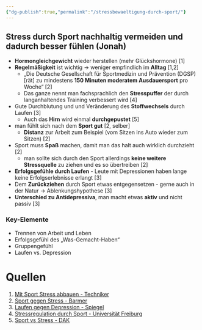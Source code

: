 ```yaml
---
{"dg-publish":true,"permalink":"/stressbewaeltigung-durch-sport/"}
---
```


## Stress durch Sport nachhaltig vermeiden und dadurch besser fühlen (Jonah)
- **Hormongleichgewicht** wieder herstellen (mehr Glückshormone) \[1]
- **Regelmäßigkeit** ist wichtig → weniger empfindlich im **Alltag** \[1,2]
	- „Die Deutsche Gesellschaft für Sportmedizin und Prävention (DGSP) \[rät] zu mindestens **150 Minuten moderatem Ausdauersport** pro Woche“ \[2]
	- Das ganze nennt man fachsprachlich den **Stresspuffer** der durch langanhaltendes Training verbessert wird \[4]
- Gute Durchblutung und und Veränderung des **Stoffwechsels** durch Laufen \[3]
	- Auch das **Hirn** wird einmal **durchgepustet** \[5]
- man fühlt sich nach dem **Sport gut** \[2, selber]
	- **Distanz** zur Arbeit zum Beispiel (vom Sitzen ins Auto wieder zum Sitzen) \[2]
- Sport muss **Spaß** machen, damit man das halt auch wirklich durchzieht \[2]
	- man sollte sich durch den Sport allerdings **keine weitere Stressquelle** zu ziehen und es so übertreiben \[2]
- **Erfolgsgefühle durch Laufen** - Leute mit Depressionen haben lange keine Erfolgserlebnisse erlangt \[3]
- Dem **Zurückziehen** durch Sport etwas entgegensetzen - gerne auch in der Natur → Ablenkungshypothese \[3]
- **Unterschied zu Antidepressiva**, man macht etwas **aktiv** und nicht passiv \[3]
### Key-Elemente
- Trennen von Arbeit und Leben
- Erfolgsgefühl des „Was-Gemacht-Haben“
- Gruppengefühl
- Laufen vs. Depression
# Quellen
1. [Mit Sport Stress abbauen - Techniker](https://www.tk.de/techniker/magazin/life-balance/aktiv-entspannen/stress-abbauen-mit-sport-und-bewegung-2093232?tkcm=ab)
2. [Sport gegen Stress - Barmer](https://www.barmer.de/gesundheit-verstehen/psyche/stress/sport-gegen-stress-1058454)
3. [Laufen gegen Depression - Spiegel](https://www.spiegel.de/gesundheit/psychologie/laufen-als-therapie-joggen-vertreibt-depression-a-867265.html)
4. [Stressregulation durch Sport - Universität Freiburg](https://www.sport.uni-freiburg.de/de/institut/psychologie/psych_proj/stressregulation)
5. [Sport vs Stress - DAK](https://www.dak.de/nice-vibes-healthy-vibes/gegen-stress/wie-der-sport-den-stress-besiegt_55946)